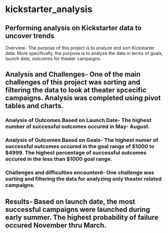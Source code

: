 # kickstarter_analysis
## Performing analysis on Kickstarter data to uncover trends
Overview- The purpose of this project is to analyze and sort Kickstarter data. More specifically, the purpose is to analyze the data in terms of goals, launch date, outcomes for theater campaigns. 
## Analysis and Challenges- One of the main challenges of this project was sorting and filtering the data to look at theater spcecific campaigns.  Analysis was completed using pivot tables and charts. 
### Analysis of Outcomes Based on Launch Date- The highest number of successful outcomes occured in May- August.
### Analysis of Outcomes Based on Goals- The highest numer of successful outcomes occured in the goal range of $1000 to $4999.  The highest percentage of successful outcomes occured in the less than $1000 goal range. 
### Challenges and difficulties encounterd- One challenge was sorting and filtering the data for analyzing only theater related campaigns. 
## Results- Based on launch date, the most successful campaigns were launched during early summer.  The highest probability of failure occured November thru March.  
